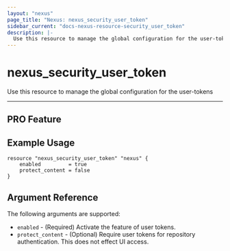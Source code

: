 ```yaml
---
layout: "nexus"
page_title: "Nexus: nexus_security_user_token"
sidebar_current: "docs-nexus-resource-security_user_token"
description: |-
  Use this resource to manage the global configuration for the user-tokens
---
```


# nexus_security_user_token

Use this resource to manage the global configuration for the user-tokens

---
**PRO Feature**
---

## Example Usage

```hcl
resource "nexus_security_user_token" "nexus" {
    enabled         = true
	protect_content = false
}
```

## Argument Reference

The following arguments are supported:

* `enabled` - (Required) Activate the feature of user tokens.
* `protect_content` - (Optional) Require user tokens for repository authentication. This does not effect UI access.


